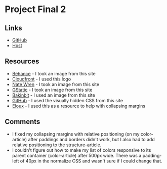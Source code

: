 
# Project Final 2

## Links

- [GitHub](https://github.com/rkschoenrock/project_final2_schoenrock_rebecca)
- [Host](http://rebeccaschoenrock.com/project_final2_schoenrock_rebecca/)

## Resources

- [Behance](https://www.behance.net/gallery/17308343/Bluth-Frozen-Banana-Stand-Branding)  - I took an image from this site
- [Cloudfront](https://d13yacurqjgara.cloudfront.net/users/437262/screenshots/1501590/dribble-01.png) - I used this logo
- [Nate Wren](http://www.natewren.com/bluths-banana-logo-vector/) - I took an image from this site
- [GStatic](https://encrypted-tbn1.gstatic.com/images?q=tbn:ANd9GcRZKkcgKDDlgY_jOcm3bhObRvW-w7q2X0DJ4wjKlkGKp1Hnncm6cA) - I took an image from this site
- [Bakinbit](http://www.bakinbit.com/wp-content/uploads/2013/05/banana1.jpg) - I used an image from this site
- [GitHub](https://github.com/h5bp/html5-boilerplate/blob/master/src/css/main.css#L107-L169) - I used the visually hidden CSS from this site
- [Eloux](http://eloux.com/css-prevent-margin-collapse/) - I used this as a resource to help with collapsing margins

## Comments

- I fixed my collapsing margins with relative positioning (on my color-article) after paddings and borders didn't work, but I also had to add relative positioning to the structure-article.
- I couldn't figure out how to make my list of colors responsive to its parent container (color-article) after 500px wide. There was a padding-left of 40px in the normalize CSS and wasn't sure if I could change that.
